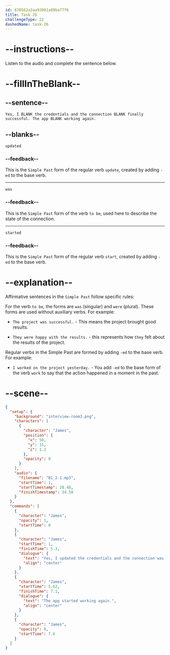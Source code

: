 ```yaml
---
id: 670562a2aa92081a89ba77f6
title: Task 26
challengeType: 22
dashedName: task-26
---
```


<!-- (Audio) James: Yes, I updated the credentials and the connection was finally successful. The app started working again. -->

# --instructions--

Listen to the audio and complete the sentence below.

# --fillInTheBlank--

## --sentence--

`Yes, I BLANK the credentials and the connection BLANK finally successful. The app BLANK working again.`

## --blanks--

`updated`

### --feedback--

This is the `Simple Past` form of the regular verb `update`, created by adding `-ed` to the base verb.

---

`was`

### --feedback--

This is the `Simple Past` form of the verb `to be`, used here to describe the state of the connection.

---

`started`

### --feedback--

This is the `Simple Past` form of the regular verb `start`, created by adding `-ed` to the base verb.

# --explanation--

Affirmative sentences in the `Simple Past` follow specific rules:  

For the verb `to be`, the forms are `was` (singular) and `were` (plural). These forms are used without auxiliary verbs. For example: 

- `The project was successful.` - This means the project brought good results. 

 - `They were happy with the results.` - this represents how `they` felt about the results of the project. 

Regular verbs in the Simple Past are formed by adding `-ed` to the base verb. For example: 

- `I worked on the project yesterday.` - You add `-ed` to the base form of the verb `work` to say that the action happened in a moment in the past.

# --scene--

```json
{
  "setup": {
    "background": "interview-room3.png",
    "characters": [
      {
        "character": "James",
        "position": {
          "x": 50,
          "y": 15,
          "z": 1.2
        },
        "opacity": 0
      }
    ],
    "audio": {
      "filename": "B1_2-1.mp3",
      "startTime": 1,
      "startTimestamp": 28.48,
      "finishTimestamp": 34.58
    }
  },
  "commands": [
    {
      "character": "James",
      "opacity": 1,
      "startTime": 0
    },
    {
      "character": "James",
      "startTime": 1,
      "finishTime": 5.3,
      "dialogue": {
        "text": "Yes, I updated the credentials and the connection was finally successful.",
        "align": "center"
      }
    },
    {
      "character": "James",
      "startTime": 5.62,
      "finishTime": 7.1,
      "dialogue": {
        "text": "The app started working again.",
        "align": "center"
      }
    },
    {
      "character": "James",
      "opacity": 0,
      "startTime": 7.6
    }
  ]
}
```
